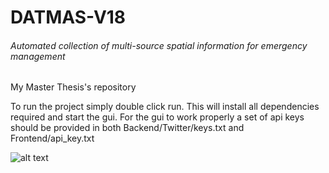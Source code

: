 # DATMAS-V18
###### Automated collection of multi-source spatial information for emergency management
My Master Thesis's repository

To run the project simply double click run. This will install all dependencies required and start the gui. For the gui to work properly a set of api keys should be provided in both Backend/Twitter/keys.txt and Frontend/api_key.txt

![alt text](https://tenor.com/view/cat-keyboard-typing-gif-7358454.gif "Cat keyboard gif")
